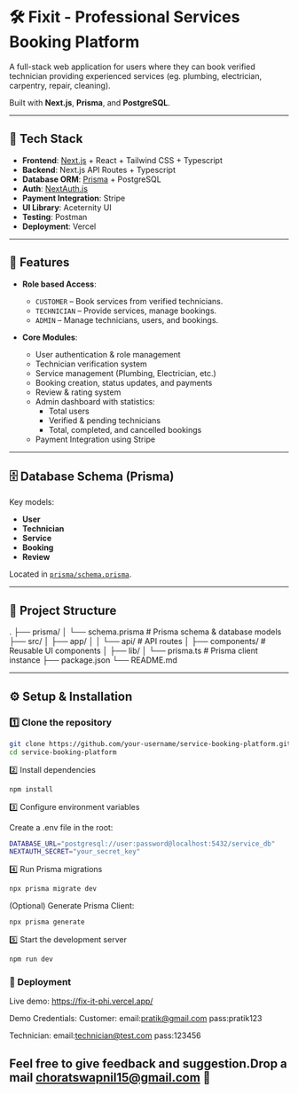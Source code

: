 # 🛠 Fixit - Professional Services Booking Platform

A full-stack web application for users where they can book verified technician providing experienced services (eg. plumbing, electrician, carpentry, repair, cleaning).

Built with **Next.js**, **Prisma**, and **PostgreSQL**.

---

## 🚀 Tech Stack

- **Frontend**: [Next.js](https://nextjs.org/) + React + Tailwind CSS + Typescript
- **Backend**: Next.js API Routes + Typescript
- **Database ORM**: [Prisma](https://www.prisma.io/) + PostgreSQL
- **Auth**: [NextAuth.js](https://next-auth.js.org/)
- **Payment Integration**: Stripe
- **UI Library**: Aceternity UI
- **Testing**: Postman
- **Deployment**: Vercel

---

## 📌 Features

- **Role based Access**:  
  - `CUSTOMER` – Book services from verified technicians.  
  - `TECHNICIAN` – Provide services, manage bookings.  
  - `ADMIN` – Manage technicians, users, and bookings.

- **Core Modules**:
  - User authentication & role management
  - Technician verification system
  - Service management (Plumbing, Electrician, etc.)
  - Booking creation, status updates, and payments
  - Review & rating system
  - Admin dashboard with statistics:
    - Total users
    - Verified & pending technicians
    - Total, completed, and cancelled bookings
  - Payment Integration using Stripe

---

## 🗄 Database Schema (Prisma)

Key models:

- **User**
- **Technician**
- **Service**
- **Booking**
- **Review**

Located in [`prisma/schema.prisma`](./prisma/schema.prisma).

---

## 📂 Project Structure

.
├── prisma/
│ └── schema.prisma # Prisma schema & database models
├── src/
│ ├── app/
│ │ └── api/ # API routes
│ ├── components/ # Reusable UI components
│ ├── lib/
│  └── prisma.ts # Prisma client instance
├── package.json
└── README.md


---

## ⚙️ Setup & Installation

### 1️⃣ Clone the repository
```bash
git clone https://github.com/your-username/service-booking-platform.git
cd service-booking-platform
```

2️⃣ Install dependencies
```bash
npm install
```

3️⃣ Configure environment variables

Create a .env file in the root:
```bash
DATABASE_URL="postgresql://user:password@localhost:5432/service_db"
NEXTAUTH_SECRET="your_secret_key"
```

4️⃣ Run Prisma migrations
```bash
npx prisma migrate dev
```

(Optional) Generate Prisma Client:
```bash
npx prisma generate
```

5️⃣ Start the development server
```bash
npm run dev
```

### 🔗 Deployment 

Live demo: https://fix-it-phi.vercel.app/

Demo Credentials:
Customer: 
email:pratik@gmail.com 
pass:pratik123

Technician: 
email:technician@test.com 
pass:123456

## Feel free to give feedback and suggestion.Drop a mail choratswapnil15@gmail.com 📧
